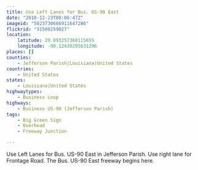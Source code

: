 ```yaml
---
title: Use Left Lanes for Bus. US-90 East
date: "2018-12-23T08:06:47Z"
imageid: "5023730666911647286"
flickrid: "31508259027"
location:
    latitude: 29.893257360115655
    longitude: -90.12430295631296
places: []
counties:
    - Jefferson Parish|Louisiana|United States
countries:
    - United States
states:
    - Louisiana|United States
highwaytypes:
    - Business Loop
highways:
    - Business US-90 (Jefferson Parish)
tags:
    - Big Green Sign
    - Overhead
    - Freeway Junction

---
```

Use Left Lanes for Bus. US-90 East in Jefferson Parish.  Use right lane for Frontage Road.  The Bus. US-90 East freeway begins here.